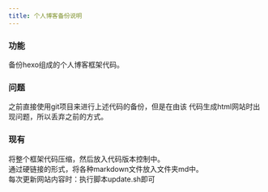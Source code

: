 ```yaml
---
title: 个人博客备份说明
---
```



### 功能
备份hexo组成的个人博客框架代码。

### 问题
之前直接使用git项目来进行上述代码的备份，但是在由该
代码生成html网站时出现问题，所以丢弃之前的方式。

### 现有
将整个框架代码压缩，然后放入代码版本控制中。  
通过硬链接的形式，将各种markdown文件放入文件夹md中。  
每次更新网站内容时：执行脚本update.sh即可
